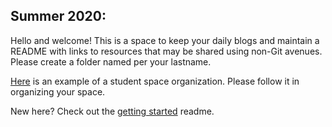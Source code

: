 ## Summer 2020: 

Hello and welcome! This is a space to keep your daily blogs and maintain a 
README with links to resources that may be shared using non-Git avenues. Please 
create a folder named per your lastname. 

[Here](https://github.com/waggle-sensor/summer2018/tree/master/morrison) is an 
example of a student space organization. Please follow it in organizing your 
space.

New here?  Check out the [getting started](getting_started.md) readme.
